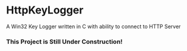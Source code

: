# HttpKeyLogger
A Win32 Key Logger written in C with ability to connect to HTTP Server

<h3>This Project is Still Under Construction!</h3>
